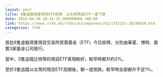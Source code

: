 ```yaml
---
layout: post
title: 6隻虛擬資產現貨ETF掛牌　以太幣現貨ETF一度下跌
date: 2024-04-30 10:41:25.000000000 +08:00
link: https://news.rthk.hk/rthk/ch/component/k2/1751151-20240430.htm
categories: rthk
---
```


首批6隻虛擬資產現貨交易所買賣基金（ETF）今日掛牌，分別由華夏、博時、嘉實3家基金公司發行。

當中，3隻追蹤比特幣的現貨ETF表現較好，較早時都升約3%。

至於3隻追蹤以太幣的現貨ETF高開後，都一度倒跌，較早時全部都升不足1%。
